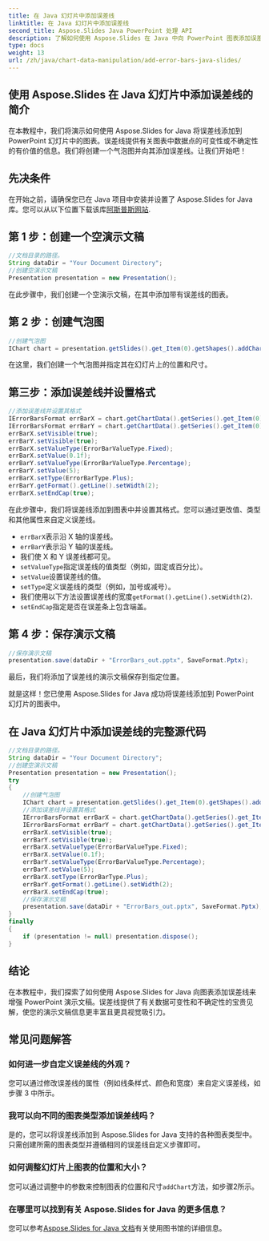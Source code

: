 ```yaml
---
title: 在 Java 幻灯片中添加误差线
linktitle: 在 Java 幻灯片中添加误差线
second_title: Aspose.Slides Java PowerPoint 处理 API
description: 了解如何使用 Aspose.Slides 在 Java 中向 PowerPoint 图表添加误差线。包含用于自定义误差线的源代码的分步指南。
type: docs
weight: 13
url: /zh/java/chart-data-manipulation/add-error-bars-java-slides/
---
```


## 使用 Aspose.Slides 在 Java 幻灯片中添加误差线的简介

在本教程中，我们将演示如何使用 Aspose.Slides for Java 将误差线添加到 PowerPoint 幻灯片中的图表。误差线提供有关图表中数据点的可变性或不确定性的有价值的信息。我们将创建一个气泡图并向其添加误差线。让我们开始吧！

## 先决条件

在开始之前，请确保您已在 Java 项目中安装并设置了 Aspose.Slides for Java 库。您可以从以下位置下载该库[阿斯普斯网站](https://downloads.aspose.com/slides/java).

## 第 1 步：创建一个空演示文稿

```java
//文档目录的路径。
String dataDir = "Your Document Directory";
//创建空演示文稿
Presentation presentation = new Presentation();
```

在此步骤中，我们创建一个空演示文稿，在其中添加带有误差线的图表。

## 第 2 步：创建气泡图

```java
//创建气泡图
IChart chart = presentation.getSlides().get_Item(0).getShapes().addChart(ChartType.Bubble, 50, 50, 400, 300, true);
```

在这里，我们创建一个气泡图并指定其在幻灯片上的位置和尺寸。

## 第三步：添加误差线并设置格式

```java
//添加误差线并设置其格式
IErrorBarsFormat errBarX = chart.getChartData().getSeries().get_Item(0).getErrorBarsXFormat();
IErrorBarsFormat errBarY = chart.getChartData().getSeries().get_Item(0).getErrorBarsYFormat();
errBarX.setVisible(true);
errBarY.setVisible(true);
errBarX.setValueType(ErrorBarValueType.Fixed);
errBarX.setValue(0.1f);
errBarY.setValueType(ErrorBarValueType.Percentage);
errBarY.setValue(5);
errBarX.setType(ErrorBarType.Plus);
errBarY.getFormat().getLine().setWidth(2);
errBarX.setEndCap(true);
```

在此步骤中，我们将误差线添加到图表中并设置其格式。您可以通过更改值、类型和其他属性来自定义误差线。

- `errBarX`表示沿 X 轴的误差线。
- `errBarY`表示沿 Y 轴的误差线。
- 我们使 X 和 Y 误差线都可见。
- `setValueType`指定误差线的值类型（例如，固定或百分比）。
- `setValue`设置误差线的值。
- `setType`定义误差线的类型（例如，加号或减号）。
- 我们使用以下方法设置误差线的宽度`getFormat().getLine().setWidth(2)`.
- `setEndCap`指定是否在误差条上包含端盖。

## 第 4 步：保存演示文稿

```java
//保存演示文稿
presentation.save(dataDir + "ErrorBars_out.pptx", SaveFormat.Pptx);
```

最后，我们将添加了误差线的演示文稿保存到指定位置。

就是这样！您已使用 Aspose.Slides for Java 成功将误差线添加到 PowerPoint 幻灯片的图表中。

## 在 Java 幻灯片中添加误差线的完整源代码

```java
//文档目录的路径。
String dataDir = "Your Document Directory";
//创建空演示文稿
Presentation presentation = new Presentation();
try
{
	//创建气泡图
	IChart chart = presentation.getSlides().get_Item(0).getShapes().addChart(ChartType.Bubble, 50, 50, 400, 300, true);
	//添加误差线并设置其格式
	IErrorBarsFormat errBarX = chart.getChartData().getSeries().get_Item(0).getErrorBarsXFormat();
	IErrorBarsFormat errBarY = chart.getChartData().getSeries().get_Item(0).getErrorBarsYFormat();
	errBarX.setVisible(true);
	errBarY.setVisible(true);
	errBarX.setValueType(ErrorBarValueType.Fixed);
	errBarX.setValue(0.1f);
	errBarY.setValueType(ErrorBarValueType.Percentage);
	errBarY.setValue(5);
	errBarX.setType(ErrorBarType.Plus);
	errBarY.getFormat().getLine().setWidth(2);
	errBarX.setEndCap(true);
	//保存演示文稿
	presentation.save(dataDir + "ErrorBars_out.pptx", SaveFormat.Pptx);
}
finally
{
	if (presentation != null) presentation.dispose();
}
```

## 结论

在本教程中，我们探索了如何使用 Aspose.Slides for Java 向图表添加误差线来增强 PowerPoint 演示文稿。误差线提供了有关数据可变性和不确定性的宝贵见解，使您的演示文稿信息更丰富且更具视觉吸引力。

## 常见问题解答

### 如何进一步自定义误差线的外观？

您可以通过修改误差线的属性（例如线条样式、颜色和宽度）来自定义误差线，如步骤 3 中所示。

### 我可以向不同的图表类型添加误差线吗？

是的，您可以将误差线添加到 Aspose.Slides for Java 支持的各种图表类型中。只需创建所需的图表类型并遵循相同的误差线自定义步骤即可。

### 如何调整幻灯片上图表的位置和大小？

您可以通过调整中的参数来控制图表的位置和尺寸`addChart`方法，如步骤2所示。

### 在哪里可以找到有关 Aspose.Slides for Java 的更多信息？

您可以参考[Aspose.Slides for Java 文档](https://reference.aspose.com/slides/java/)有关使用图书馆的详细信息。